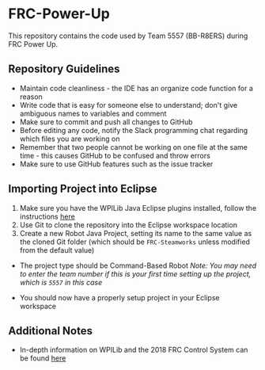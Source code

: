 # FRC-Power-Up
This repository contains the code used by Team 5557 (BB-R8ERS) during FRC Power Up.

## Repository Guidelines
- Maintain code cleanliness - the IDE has an organize code function for a reason
- Write code that is easy for someone else to understand; don't give ambiguous names to variables and comment
- Make sure to commit and push all changes to GitHub
- Before editing any code, notify the Slack programming chat regarding which files you are working on
- Remember that two people cannot be working on one file at the same time - this causes GitHub to be confused and throw errors
- Make sure to use GitHub features such as the issue tracker

## Importing Project into Eclipse
1. Make sure you have the WPILib Java Eclipse plugins installed, follow the instructions [here](https://wpilib.screenstepslive.com/s/4485/m/13503/l/599679-installing-eclipse-c-java)
2. Use Git to clone the repository into the Eclipse workspace location
3. Create a new Robot Java Project, setting its name to the same value as the cloned Git folder (which should be `FRC-Steamworks` unless modified from the default value)
  - The project type should be Command-Based Robot
*Note: You may need to enter the team number if this is your first time setting up the project, which is `5557` in this case*

- You should now have a properly setup project in your Eclipse workspace

## Additional Notes
- In-depth information on WPILib and the 2018 FRC Control System can be found [here](https://wpilib.screenstepslive.com/s/4485)
